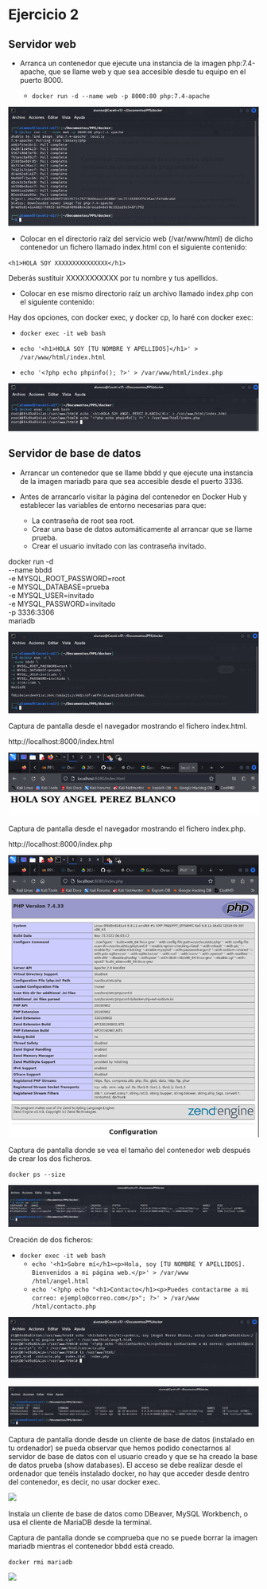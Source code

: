 # Ejercicio 2 

## Servidor web

* Arranca un contenedor que ejecute una instancia de la imagen php:7.4-apache, que se llame web y que sea accesible desde tu equipo en el puerto 8000.

   * `docker run -d --name web -p 8000:80 php:7.4-apache`

![](/Images/img6.png)

* Colocar en el directorio raíz del servicio web (/var/www/html) de dicho contenedor un fichero llamado index.html con el siguiente contenido:

`<h1>HOLA SOY XXXXXXXXXXXXXXX</h1>`
   
Deberás sustituir XXXXXXXXXXX por tu nombre y tus apellidos.

* Colocar en ese mismo directorio raíz un archivo llamado index.php con el siguiente contenido:

<?php echo phpinfo(); ?>

Hay dos opciones, con docker exec, y docker cp, lo haré con docker exec:

   * `docker exec -it web bash`

   * `echo '<h1>HOLA SOY [TU NOMBRE Y APELLIDOS]</h1>' > /var/www/html/index.html`
   
   * `echo '<?php echo phpinfo(); ?>' > /var/www/html/index.php`

![](/Images/img7.png)

## Servidor de base de datos

* Arrancar un contenedor que se llame bbdd y que ejecute una instancia de la imagen mariadb para que sea accesible desde el puerto 3336.

* Antes de arrancarlo visitar la página del contenedor en Docker Hub y establecer las variables de entorno necesarias para que:
    * La contraseña de root sea root.
    * Crear una base de datos automáticamente al arrancar que se llame prueba.
    * Crear el usuario invitado con las contraseña invitado.

docker run -d \
--name bbdd \
-e MYSQL_ROOT_PASSWORD=root \
-e MYSQL_DATABASE=prueba \
-e MYSQL_USER=invitado \
-e MYSQL_PASSWORD=invitado \
-p 3336:3306 \
mariadb

![](/Images/img8.png)

Captura de pantalla desde el navegador mostrando el fichero index.html.

http://localhost:8000/index.html

![](/Images/img9.png)


Captura de pantalla desde el navegador mostrando el fichero index.php.

http://localhost:8000/index.php

![](/Images/img10.png)


Captura de pantalla donde se vea el tamaño del contenedor web después de crear los dos ficheros.

`docker ps --size`

![](/Images/img11.png)

Creación de dos ficheros:

* `docker exec -it web bash`
  * `echo '<h1>Sobre mí</h1><p>Hola, soy [TU NOMBRE Y APELLIDOS]. Bienvenidos a mi página web.</p>' > /var/www            /html/angel.html`
  * `echo '<?php echo "<h1>Contacto</h1><p>Puedes contactarme a mi correo: ejemplo@correo.com</p>"; ?>' > /var/www        /html/contacto.php`
    
![](/Images/img12.png)


![](/Images/img13.png)


Captura de pantalla donde desde un cliente de base de datos (instalado en tu ordenador) se pueda observar que hemos podido conectarnos al servidor de base de datos con el usuario creado y que se ha creado la base de datos prueba (show databases). 
El acceso se debe realizar desde el ordenador que tenéis instalado docker, no hay que acceder desde dentro del contenedor, es decir, no usar docker exec.
   
![](/Images/img.png)

Instala un cliente de base de datos como DBeaver, MySQL Workbench, o usa el cliente de MariaDB desde la terminal.
    
Captura de pantalla donde se comprueba que no se puede borrar la imagen mariadb mientras el contenedor bbdd está creado.

`docker rmi mariadb`

![](/Images/img.png)


